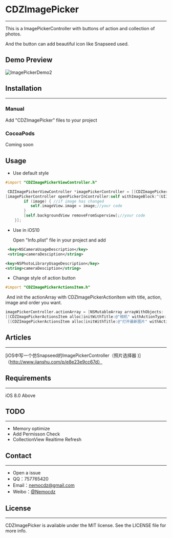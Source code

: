 # CDZImagePicker

------

This is a ImagePickerController with  buttons of action and collection of photos.

And the button can add beautiful icon like Snapseed used.

## Demo Preview

![ImagePickerDemo2](http://ww3.sinaimg.cn/large/006y8mN6gw1fai80p1okwg30ku1124oj.gif)

## Installation

------

### Manual

Add "CDZImagePicker" files to your project

### CocoaPods

Coming soon

## Usage

- Use default style

```objective-c 
#import "CDZImagePickerViewController.h"
```

```objective-c
 CDZImagePickerViewController *imagePickerController = [[CDZImagePickerViewController alloc]init];
[imagePickerController openPickerInController:self withImageBlock:^(UIImage *image) {
        if (image) { //if image has changed
           self.imageView.image = image;//your code
        }
        [self.backgroundView removeFromSuperview];//your code
    }];
```

- Use in iOS10

  Open "Info.plist" file in your project and add

```xml
 <key>NSCameraUsageDescription</key>    
 <string>cameraDesciption</string>

<key>NSPhotoLibraryUsageDescription</key>    
<string>cameraDesciption</string>
```

- Change style of action button

```objective-c
#import "CDZImagePickerActionsItem.h"
```

​	And init the actionArray with CDZImagePickerActionItem with title, action, image and order you want.

```objective-c
imagePickerController.actionArray = [NSMutableArray arrayWithObjects:  		[[CDZImagePickerActionsItem alloc]initWithTitle:@"打开设备上的图片" withActionType:CDZImagePickerLibraryAction withImage:[UIImage imageNamed:@"phone-icon.png"]],
[[CDZImagePickerActionsItem alloc]initWithTitle:@"相机" withActionType:CDZImagePickerCameraAction withImage:[UIImage imageNamed:@"camera-icon.png"]]
 [[CDZImagePickerActionsItem alloc]initWithTitle:@"打开最新图片" withActionType:CDZImagePickerRecentAction withImage:[UIImage imageNamed:@"clock-icon.png"]],  nil];
```

## Articles

------

[iOS中写一个仿Snapseed的ImagePickerController（照片选择器 )]（http://www.jianshu.com/p/e8e23e9cc67d）

## Requirements

------

iOS 8.0 Above

## TODO

------

- Memory optimize
- Add Permisson Check
- CollectionView Realtime Refresh

## Contact

------

- Open a issue
- QQ：757765420
- Email：nemocdz@gmail.com
- Weibo：[@Nemocdz](http://weibo.com/nemocdz)

## License

------

CDZImagePicker is available under the MIT license. See the LICENSE file for more info.

